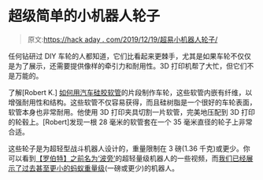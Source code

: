# 超级简单的小机器人轮子

> 原文:[https://hack aday . com/2019/12/19/超易小机器人轮子/](https://hackaday.com/2019/12/19/super-easy-small-robot-wheels/)

任何钻研过 DIY 车轮的人都知道，它们比看起来更棘手，尤其是如果车轮不仅仅是为了展示，还需要提供像样的牵引力和耐用性。3D 打印机帮了大忙，但它们不是万能的。

了解[Robert K.] [如何用汽车硅胶软管](http://www.wiresandbits.co.uk/2019/05/making-beetleweight-wheels.html)的片段制作车轮，这些软管内嵌有纤维，以增强耐用性和结构。这些软管不仅容易获得，而且硅树脂是一个很好的车轮表面，软管本身也非常耐用。他使用 3D 打印夹具切割一片软管，完美地压配到 3D 打印的轮毂上。[Robert]发现一根 28 毫米的软管套在一个 35 毫米直径的轮子上非常合适。

这些轮子是为超轻型战斗机器人设计的，重量限制在 3 磅(1.36 千克)或更少。你可以看到[【罗伯特】之前名为‘波旁’](http://www.wiresandbits.co.uk/2018/02/bourbon-at-uwe-beetle-brawl-feb-2018.html)的超轻量级机器人的一些视频，而[我们已经展示了过去甚至更小的蚂蚁重量级](https://hackaday.com/2017/08/17/krave-antweight-robot-gets-eaten-and-stays-alive/)(一磅或更少)的机器人。
